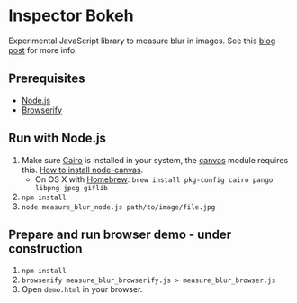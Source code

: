# Inspector Bokeh

Experimental JavaScript library to measure blur in images. See this [blog post](http://www.codeoclock.com/2015/06/05/blur-detection-javascript/) for more info.

## Prerequisites
* [Node.js](https://nodejs.org/)
* [Browserify](http://browserify.org/)

## Run with Node.js
1. Make sure [Cairo](http://cairographics.org/) is installed in your system, the [canvas](https://github.com/Automattic/node-canvas) module requires this. [How to install node-canvas](https://github.com/Automattic/node-canvas/wiki).
   * On OS X with [Homebrew](http://brew.sh/): `brew install pkg-config cairo pango libpng jpeg giflib`
1. `npm install`
1. `node measure_blur_node.js path/to/image/file.jpg`

## Prepare and run browser demo - under construction
1. `npm install`
1. `browserify measure_blur_browserify.js > measure_blur_browser.js`
1. Open `demo.html` in your browser.
